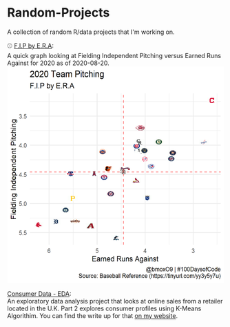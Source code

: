 # Random-Projects
 
 A collection of random R/data projects that I'm working on. 
 
 :baseball: [F.I.P by E.R.A](https://github.com/BrettMoxham/Random-Projects/blob/master/Baseball/ERA_FIP_by_team/ERA_FIP.R):<br>
 A quick graph looking at Fielding Independent Pitching versus Earned Runs Against for 2020 as of 2020-08-20.<br>
 <img src = "https://github.com/BrettMoxham/Random-Projects/blob/master/Baseball/ERA_FIP_by_team/er_fip_plot.png" width = "800" height = "500">

[Consumer Data - EDA](https://github.com/BrettMoxham/Random-Projects/tree/master/Consumer%20Data%20-%20EDA): <br>
An exploratory data analysis project that looks at online sales from a retailer located in the U.K. Part 2 explores consumer profiles using K-Means Algorithim. You can find the write up for that [on my website](https://brettmoxham.netlify.app/post/customer-analysis-part-2/).
